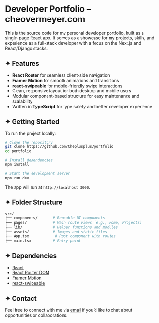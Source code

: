 # Developer Portfolio – cheovermeyer.com

This is the source code for my personal developer portfolio, built as a single-page React app. It serves as a showcase for my projects, skills, and experience as a full-stack developer with a focus on the Next.js and React/Django stacks.

## ✦ Features

- **React Router** for seamless client-side navigation
- **Framer Motion** for smooth animations and transitions
- **react-swipeable** for mobile-friendly swipe interactions
- Clean, responsive layout for both desktop and mobile users
- Modular component-based structure for easy maintenance and scalability
- Written in **TypeScript** for type safety and better developer experience

## ✦ Getting Started

To run the project locally:

```bash
# Clone the repository
git clone https://github.com/Cheplusplus/portfolio
cd portfolio

# Install dependencies
npm install

# Start the development server
npm run dev
```

The app will run at `http://localhost:3000`.

## ✦ Folder Structure

```bash
src/
├── components/       # Reusable UI components
├── pages/            # Main route views (e.g., Home, Projects)
├── lib/              # Helper functions and modules
├── assets/           # Images and static files
├── App.tsx            # Root component with routes
├── main.tsx          # Entry point
```

## ✦ Dependencies

- [React](https://reactjs.org/)
- [React Router DOM](https://reactrouter.com/)
- [Framer Motion](https://www.framer.com/motion/)
- [react-swipeable](https://www.npmjs.com/package/react-swipeable)

## ✦ Contact

Feel free to connect with me via [email](mailto:chephoto@rocketmail.com) if you’d like to chat about opportunities or collaborations.
